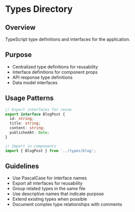 # Types Directory

## Overview
TypeScript type definitions and interfaces for the application.

## Purpose
- Centralized type definitions for reusability
- Interface definitions for component props
- API response type definitions
- Data model interfaces

## Usage Patterns
```typescript
// Export interfaces for reuse
export interface BlogPost {
  id: string;
  title: string;
  content: string;
  publishedAt: Date;
}

// Import in components
import { BlogPost } from '../types/blog';
```

## Guidelines
- Use PascalCase for interface names
- Export all interfaces for reusability
- Group related types in the same file
- Use descriptive names that indicate purpose
- Extend existing types when possible
- Document complex type relationships with comments